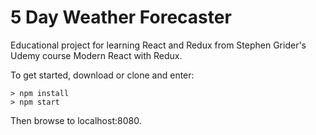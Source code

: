# 5 Day Weather Forecaster
Educational project for learning React and Redux from Stephen Grider's Udemy course Modern React with Redux.

To get started, download or clone and enter:
```
> npm install
> npm start
```
Then browse to localhost:8080.
